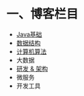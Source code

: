 # 一、博客栏目
- [Java基础](https://github.com/iRain93/Blog/projects/4) <br/>
- [数据结构](https://github.com/iRain93/Blog/projects/6) <br/>
- [计算机算法](https://github.com/iRain93/Blog/projects/5) <br/>
- 大数据 <br/>
- [研发 & 架构](https://github.com/iRain93/Blog/projects/3) <br/>
- 微服务 <br/>
- 开发工具 <br/>




